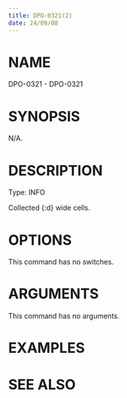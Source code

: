 ```yaml
---
title: DPO-0321(2)
date: 24/09/08
---
```


# NAME

DPO-0321 - DPO-0321

# SYNOPSIS

N/A.

# DESCRIPTION

Type: INFO

Collected {:d} wide cells.

# OPTIONS

This command has no switches.

# ARGUMENTS

This command has no arguments.

# EXAMPLES

# SEE ALSO
